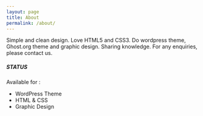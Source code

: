 ```yaml
---
layout: page
title: About
permalink: /about/
---
```


Simple and clean design. Love HTML5 and CSS3. Do wordpress theme, Ghost.org theme and graphic design. Sharing knowledge. For any enquiries, please contact us.

##### STATUS

Available for :

* WordPress Theme
* HTML & CSS
* Graphic Design